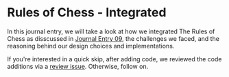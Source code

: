 ﻿# Rules of Chess - Integrated

In this journal entry, we will take a look at how we integrated The Rules of Chess as disscussed in
[Journal Entry 09](../09%20-%20The%20Rules%20Of%20Chess.md), the challenges we faced, and the
reasoning behind our design choices and implementations.

If you're interested in a quick skip, after adding code, we reviewed the code additions via a
[review issue](https://github.com/kenshinthebattosai/CAESAR/issues/64). Otherwise, follow on.